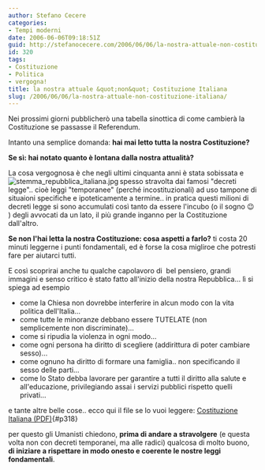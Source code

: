 ```yaml
---
author: Stefano Cecere
categories:
- Tempi moderni
date: 2006-06-06T09:18:51Z
guid: http://stefanocecere.com/2006/06/06/la-nostra-attuale-non-costituzione-italiana/
id: 320
tags:
- Costituzione
- Politica
- vergogna!
title: la nostra attuale &quot;non&quot; Costituzione Italiana
slug: /2006/06/06/la-nostra-attuale-non-costituzione-italiana/
---
```


Nei prossimi giorni pubblicherò una tabella sinottica di come cambierà la Costituzione se passasse il Referendum.

Intanto una semplice domanda: **hai mai letto tutta la nostra Costituzione?**

**Se sì: hai notato quanto è lontana dalla nostra attualità?**
  
La cosa vergognosa è che negli ultimi cinquanta anni è stata sobissata e spesso stravolta dai famosi <img align="left" alt="stemma_repubblica_italiana.jpg" id="image319" title="stemma_repubblica_italiana.jpg" src="http://stefanocecere.com/wp-content/uploads/sites/3/2006/06/stemma_repubblica_italiana.jpg" />"decreti legge".. cioè leggi "temporanee" (perché incostituzionali) ad uso tampone di situaioni specifiche e ipoteticamente a termine.. in pratica questi milioni di decreti legge si sono accumulati così tanto da essere l'incubo (o il sogno 😉 ) degli avvocati da un lato, il più grande inganno per la Costituzione dall'altro.
  
**Se non l'hai letta la nostra Costituzione: cosa aspetti a farlo?** ti costa 20 minuti leggerne i punti fondamentali, ed è forse la cosa migliroe che potresti fare per aiutarci tutti.
  
E così scoprirai anche tu qualche capolavoro di  bel pensiero, grandi immagini e senso critico è stato fatto all'inizio della nostra Repubblica… lì si spiega ad esempio

- come la Chiesa non dovrebbe interferire in alcun modo con la vita politica dell'Italia…
- come tutte le minoranze debbano essere TUTELATE (non semplicemente non discriminate)…
- come si ripudia la violenza in ogni modo…
- come ogni persona ha diritto di scegliere (addirittura di poter cambiare sesso)…
- come ognuno ha diritto di formare una famiglia.. non specificando il sesso delle parti…
- come lo Stato debba lavorare per garantire a tutti il diritto alla salute e all'educazione, privilegiando assai i servizi pubblici rispetto quelli privati…

e tante altre belle cose.. ecco qui il file se lo vuoi leggere: [Costituzione Italiana (PDF)](http://stefanocecere.com/wp-content/uploads/sites/3/2006/06/costituzione_italiana.pdf){#p318}

per questo gli Umanisti chiedono, **prima di andare a stravolgere** (e questa volta non con decreti temporanei, ma alle radici) qualcosa di molto buono, **di iniziare a rispettare in modo onesto e coerente le nostre leggi fondamentali**.